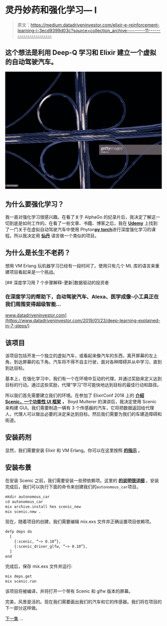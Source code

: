 # 灵丹妙药和强化学习— I

> 原文：<https://medium.datadriveninvestor.com/elixir-e-reinforcement-learning-i-3ecd9399d03c?source=collection_archive---------11----------------------->

## 这个想法是利用 Deep-Q 学习和 Elixir 建立一个虚拟的自动驾驶汽车。

![](img/402d1b40e1d22ed643b22968f3806f04.png)

## 为什么要强化学习？

我一直对强化学习很感兴趣。在看了关于 AlphaGo 的纪录片后，我决定了解这一切到底是如何工作的。在看了一些文章、书籍、博客之后，我在 [**Udemy**](https://www.udemy.com/aprendizagem-reforco-deep-learning-pytorch-python/) 上找到了一门关于在虚拟自动驾驶汽车中使用 Phyton[**py torch**](https://pytorch.org)进行深度强化学习的课程。所以我决定用 [**仙丹**](https://elixir-lang.org) 语言做一个类似的项目。

## 为什么是长生不老药？

想用 VM Erlang 玩机器学习已经有一段时间了。使用只有几个 ML 库的语言来重建项目看起来是一个挑战。

[](https://www.datadriveninvestor.com/2019/01/23/deep-learning-explained-in-7-steps/) [## 深度学习用 7 个步骤解释-更新|数据驱动的投资者

### 在深度学习的帮助下，自动驾驶汽车、Alexa、医学成像-小工具正在我们周围变得超级智能…

www.datadriveninvestor.com](https://www.datadriveninvestor.com/2019/01/23/deep-learning-explained-in-7-steps/) 

## 该项目

该项目包括开发一个独立的虚拟汽车，或看起来像汽车的东西，离开屏幕的左上角，到达屏幕的右下角。汽车将不得不自主行驶，面对各种障碍并从中学习，直到到达目标。

基本上，在强化学习中，我们有一个在环境中互动的代理，并通过奖励来定义达到目标的行动。通过这些奖励，代理“学习”尽可能快地达到目标的最佳行动和路径。

所以我们首先需要建立我们的环境。在参加了 ElixirConf 2018 上的 [**介绍 Scenic，一个功能性 UI 框架**](https://www.youtube.com/watch?v=1QNxLNMq3Uw) **，** Boyd Multerer 的演讲后，我决定使用 Scenic 来构建 GUI。我们需要制造一辆有 3 个传感器的汽车，它将把数据返回给代理人，代理人可以做出必要的决定来达到目标。然后我们需要为我们的车建造障碍和街道。

## 安装药剂

显然，我们需要安装 Elixir 和 VM Erlang。你可以在这里按照 [**的指示**](https://elixir-lang.org/install.html) 。

## 安装布景

在安装 Scenic 之前，我们需要安装一些预依赖项。这里的 [**的说明很详细**](https://github.com/boydm/scenic_new?#install-prerequisites) 。安装完成后，我们可以执行下面的命令来创建我们的`autonomous_car`项目。

```
mkdir autonomous_car
cd autonomous_car
mix archive.install hex scenic_new
mix scenic.new .
```

现在，随着项目的创建，我们需要编辑 mix.exs 文件并正确设置项目依赖项。

```
defp deps do
  [
    {:scenic, “~> 0.10”},
    {:scenic_driver_glfw, “~> 0.10”},
  ]
end
```

完成后，保存 mix.exs 文件并运行:

```
mix deps.get
mix scenic.run
```

该项目将被编译，并将打开一个带有 Scenic 和 glfw 版本的屏幕。

完美，风景是活的。现在我们需要画出我们的汽车和它的传感器。我们将在项目的下一部分这样做。

[下一集](https://medium.com/@marceloreichert/elixir-e-reinforcement-learning-ii-6e55f7e85cfa) …